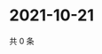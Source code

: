 # 2021-10-21

共 0 条

<!-- BEGIN WEIBO -->
<!-- 最后更新时间 Thu Oct 21 2021 01:10:38 GMT+0800 (China Standard Time) -->

<!-- END WEIBO -->
